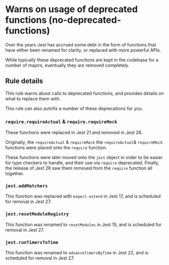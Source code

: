 # Warns on usage of deprecated functions (no-deprecated-functions)

Over the years Jest has accrued some debt in the form of functions that have
either been renamed for clarity, or replaced with more powerful APIs.

While typically these deprecated functions are kept in the codebase for a number
of majors, eventually they are removed completely.

## Rule details

This rule warns about calls to deprecated functions, and provides details on
what to replace them with.

This rule can also autofix a number of these deprecations for you.

### `require.requireActual` & `require.requireMock`

These functions were replaced in Jest 21 and removed in Jest 26.

Originally, the `requireActual` & `requireMock` the `requireActual`&
`requireMock` functions were placed onto the `require` function.

These functions were later moved onto the `jest` object in order to be easier
for type checkers to handle, and their use via `require` deprecated. Finally,
the release of Jest 26 saw them removed from the `require` function all
together.

### `jest.addMatchers`

This function was replaced with `expect.extend` in Jest 17, and is scheduled for
removal in Jest 27.

### `jest.resetModuleRegistry`

This function was renamed to `resetModules` in Jest 15, and is scheduled for
removal in Jest 27.

### `jest.runTimersToTime`

This function was renamed to `advanceTimersByTime` in Jest 22, and is scheduled
for removal in Jest 27.
